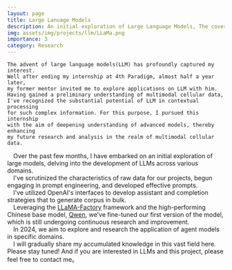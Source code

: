 ```yaml
---
layout: page
title: Large Lanuage Models
description: An initial exploration of Large Language Models, The cover image was created by DALL·E
img: assets/img/projects/llm/LLaMa.png
importance: 3
category: Research 
---
```

    The advent of large language models(LLM) has profoundly captured my interest. 
    Well after ending my internship at 4th Paradigm, almost half a year later, 
    my former mentor invited me to explore applications on LLM with him. 
    Having gained a preliminary understanding of multimodal cellular data, 
    I've recognized the substantial potential of LLM in contextual processing 
    for such complex information. For this purpose, I pursued this internship 
    with the aim of deepening understanding of advanced models, thereby enhancing 
    my future research and analysis in the realm of multimodal cellular data. 


&emsp;Over the past few months, I have embarked on an initial exploration of large models, delving into the development of LLMs across various domains.
 <br />&emsp;I've scrutinized the characteristics of raw data for our projects, begun engaging in prompt engineering, and developed effective prompts.
 <br />&emsp;I've utilized OpenAI's interfaces to develop assistant and completion strategies that to generate corpus in bulk. 
 <br />&emsp;Leveraging the [LLaMA-Factory](https://github.com/hiyouga/LLaMA-Factory) framework and the high-performing Chinese base model, [Qwen](https://tongyi.aliyun.com/), we've fine-tuned our first version of the model, which is still undergoing continuous research and improvement. 
 <br />&emsp;In 2024, we aim to explore and research the application of agent models in specific domains.
 <br />&emsp;I will gradually share my accumulated knowledge in this vast field here. Please stay tuned! And if you are interested in LLMs and this project, please feel free to contact me。 